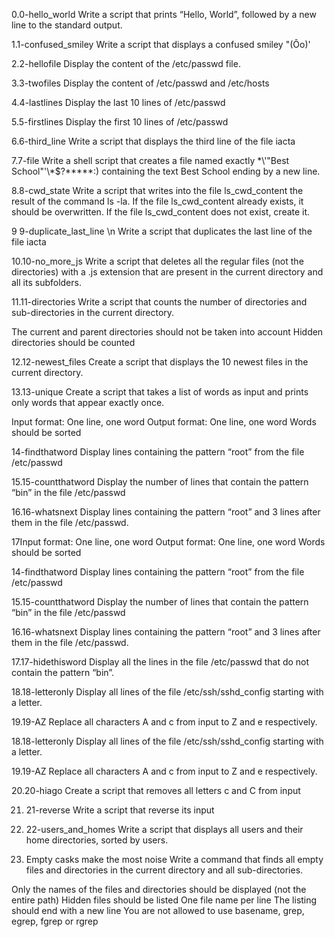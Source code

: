 0.0-hello_world
Write a script that prints “Hello, World”, followed by a new line to the standard output.

1.1-confused_smiley
Write a script that displays a confused smiley "(Ôo)'

2.2-hellofile
Display the content of the /etc/passwd file.

3.3-twofiles
Display the content of /etc/passwd and /etc/hosts

4.4-lastlines
Display the last 10 lines of /etc/passwd

5.5-firstlines
Display the first 10 lines of /etc/passwd

6.6-third_line
 Write a script that displays the third line of the file iacta

7.7-file
Write a shell script that creates a file named exactly \*\\'"Best School"\'\\*$\?\*\*\*\*\*:) containing the text Best School ending by a new line.
 
8.8-cwd_state
Write a script that writes into the file ls_cwd_content the result of the command ls -la. If the file ls_cwd_content already exists, it should be overwritten. If the file ls_cwd_content does not exist, create it.

9 9-duplicate_last_line \n 
Write a script that duplicates the last line of the file iacta

10.10-no_more_js
Write a script that deletes all the regular files (not the directories) with a .js extension that are present in the current directory and all its subfolders.

11.11-directories
Write a script that counts the number of directories and sub-directories in the current directory.

The current and parent directories should not be taken into account
Hidden directories should be counted

12.12-newest_files
Create a script that displays the 10 newest files in the current directory.

13.13-unique
Create a script that takes a list of words as input and prints only words that appear exactly once.

Input format: One line, one word
Output format: One line, one word
Words should be sorted

14-findthatword
Display lines containing the pattern “root” from the file /etc/passwd

15.15-countthatword
Display the number of lines that contain the pattern “bin” in the file /etc/passwd

16.16-whatsnext
Display lines containing the pattern “root” and 3 lines after them in the file /etc/passwd.

17Input format: One line, one word
Output format: One line, one word
Words should be sorted

14-findthatword
Display lines containing the pattern “root” from the file /etc/passwd

15.15-countthatword
Display the number of lines that contain the pattern “bin” in the file /etc/passwd

16.16-whatsnext
Display lines containing the pattern “root” and 3 lines after them in the file /etc/passwd.

17.17-hidethisword
Display all the lines in the file /etc/passwd that do not contain the pattern “bin”.

18.18-letteronly
Display all lines of the file /etc/ssh/sshd_config starting with a letter.

19.19-AZ
Replace all characters A and c from input to Z and e respectively.


18.18-letteronly
Display all lines of the file /etc/ssh/sshd_config starting with a letter.

19.19-AZ
Replace all characters A and c from input to Z and e respectively.

20.20-hiago
Create a script that removes all letters c and C from input

21. 21-reverse
Write a script that reverse its input

22. 22-users_and_homes
Write a script that displays all users and their home directories, sorted by users.

23.  Empty casks make the most noise
Write a command that finds all empty files and directories in the current directory and all sub-directories.

Only the names of the files and directories should be displayed (not the entire path)
Hidden files should be listed
One file name per line
The listing should end with a new line
You are not allowed to use basename, grep, egrep, fgrep or rgrep






